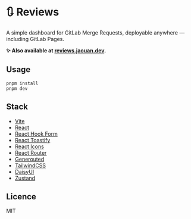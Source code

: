 # 🔃 Reviews

A simple dashboard for GitLab Merge Requests, deployable anywhere — including GitLab Pages.
  
**✨ Also available at [reviews.jaouan.dev](https://reviews.jaouan.dev).**

## Usage
```
pnpm install
pnpm dev
```

## Stack
- [Vite](https://vitejs.dev/)
- [React](https://react.dev/)
- [React Hook Form](https://react-hook-form.com/)
- [React Toastify](https://fkhadra.github.io/react-toastify/introduction/)
- [React Icons](https://react-icons.github.io/react-icons/)
- [React Router](https://reactrouter.com/)
- [Generouted](https://github.com/jaouan/generouted)
- [TailwindCSS](https://tailwindcss.com/)
- [DaisyUI](https://daisyui.com/)
- [Zustand](https://github.com/pmndrs/zustand)

## Licence
MIT